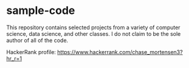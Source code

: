 # sample-code

This repository contains selected projects from a variety of computer science, data science, and other classes. I do not claim to be the sole author of all of the code.

HackerRank profile: https://www.hackerrank.com/chase_mortensen3?hr_r=1